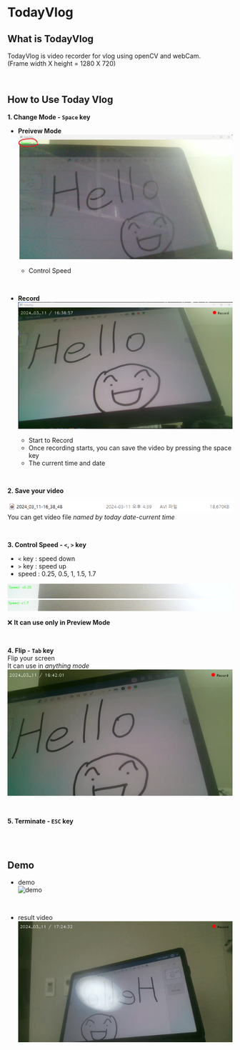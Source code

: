 # TodayVlog

## What is TodayVlog

TodayVlog is video recorder for vlog using openCV and webCam.  
(Frame width X height = 1280 X 720)

<br>

## How to Use Today Vlog

**1. Change Mode - `Space` key**

- **Preivew Mode**
  ![Alt text](asset/image-1.png)

  - Control Speed

<br>

- **Record**
  ![record](asset/image-2.png)

  - Start to Record
  - Once recording starts, you can save the video by pressing the space key
  - The current time and date

<br>

**2. Save your video**

![save](asset/image-3.png)  
You can get video file _named by today date-current time_

<br>

**3. Control Speed - `<`, `>` key**

- `<` key : speed down
- `>` key : speed up
- speed : 0.25, 0.5, 1, 1.5, 1.7

![speed](asset/image-6.png)
![speed2](asset/image-7.png)

❌ **It can use only in Preview Mode**

<br>

**4. Flip - `Tab` key**  
Flip your screen  
It can use in _anything mode_    
![flip](asset/flip_demo.gif)

<br>

**5. Terminate - `ESC` key**

<br>
<br>

## Demo

- demo    
![demo](asset/demo.gif)

<br>

- result video    
![result](asset/result.gif)
